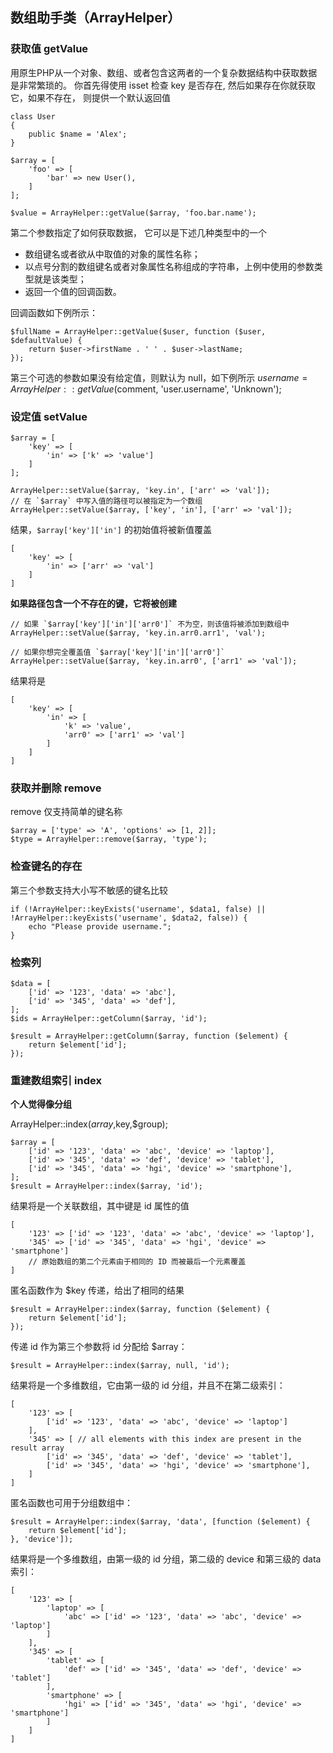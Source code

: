 ## 数组助手类（ArrayHelper）

### 获取值 getValue
用原生PHP从一个对象、数组、或者包含这两者的一个复杂数据结构中获取数据是非常繁琐的。 你首先得使用 isset 检查 key 是否存在, 然后如果存在你就获取它，如果不存在， 则提供一个默认返回值

~~~
class User
{
    public $name = 'Alex';
}

$array = [
    'foo' => [
        'bar' => new User(),
    ]
];
~~~

    $value = ArrayHelper::getValue($array, 'foo.bar.name');

第二个参数指定了如何获取数据， 它可以是下述几种类型中的一个

- 数组键名或者欲从中取值的对象的属性名称；
- 以点号分割的数组键名或者对象属性名称组成的字符串，上例中使用的参数类型就是该类型；
- 返回一个值的回调函数。

回调函数如下例所示：
~~~
$fullName = ArrayHelper::getValue($user, function ($user, $defaultValue) {
    return $user->firstName . ' ' . $user->lastName;
});
~~~

第三个可选的参数如果没有给定值，则默认为 null，如下例所示
    $username = ArrayHelper::getValue($comment, 'user.username', 'Unknown');


### 设定值 setValue
~~~
$array = [
    'key' => [
        'in' => ['k' => 'value']
    ]
];

ArrayHelper::setValue($array, 'key.in', ['arr' => 'val']);
// 在 `$array` 中写入值的路径可以被指定为一个数组
ArrayHelper::setValue($array, ['key', 'in'], ['arr' => 'val']);
~~~

结果，`$array['key']['in']` 的初始值将被新值覆盖

~~~
[
    'key' => [
        'in' => ['arr' => 'val']
    ]
]
~~~

**如果路径包含一个不存在的键，它将被创建**

~~~
// 如果 `$array['key']['in']['arr0']` 不为空，则该值将被添加到数组中
ArrayHelper::setValue($array, 'key.in.arr0.arr1', 'val');

// 如果你想完全覆盖值 `$array['key']['in']['arr0']`
ArrayHelper::setValue($array, 'key.in.arr0', ['arr1' => 'val']);
~~~

结果将是

~~~
[
    'key' => [
        'in' => [
            'k' => 'value',
            'arr0' => ['arr1' => 'val']
        ]
    ]
]
~~~


### 获取并删除 remove
remove 仅支持简单的键名称
~~~
$array = ['type' => 'A', 'options' => [1, 2]];
$type = ArrayHelper::remove($array, 'type');
~~~

### 检查键名的存在
第三个参数支持大小写不敏感的键名比较
~~~
if (!ArrayHelper::keyExists('username', $data1, false) || !ArrayHelper::keyExists('username', $data2, false)) {
    echo "Please provide username.";
}
~~~

### 检索列
~~~
$data = [
    ['id' => '123', 'data' => 'abc'],
    ['id' => '345', 'data' => 'def'],
];
$ids = ArrayHelper::getColumn($array, 'id');

$result = ArrayHelper::getColumn($array, function ($element) {
    return $element['id'];
});
~~~

### 重建数组索引 index
**个人觉得像分组**

ArrayHelper::index($array,$key,$group);

~~~
$array = [
    ['id' => '123', 'data' => 'abc', 'device' => 'laptop'],
    ['id' => '345', 'data' => 'def', 'device' => 'tablet'],
    ['id' => '345', 'data' => 'hgi', 'device' => 'smartphone'],
];
$result = ArrayHelper::index($array, 'id');
~~~

结果将是一个关联数组，其中键是 id 属性的值

~~~
[
    '123' => ['id' => '123', 'data' => 'abc', 'device' => 'laptop'],
    '345' => ['id' => '345', 'data' => 'hgi', 'device' => 'smartphone']
    // 原始数组的第二个元素由于相同的 ID 而被最后一个元素覆盖
]
~~~

匿名函数作为 $key 传递，给出了相同的结果

~~~
$result = ArrayHelper::index($array, function ($element) {
    return $element['id'];
});
~~~

传递 id 作为第三个参数将 id 分配给 $array：

    $result = ArrayHelper::index($array, null, 'id');

结果将是一个多维数组，它由第一级的 id 分组，并且不在第二级索引：

~~~
[
    '123' => [
        ['id' => '123', 'data' => 'abc', 'device' => 'laptop']
    ],
    '345' => [ // all elements with this index are present in the result array
        ['id' => '345', 'data' => 'def', 'device' => 'tablet'],
        ['id' => '345', 'data' => 'hgi', 'device' => 'smartphone'],
    ]
]
~~~

匿名函数也可用于分组数组中：

~~~
$result = ArrayHelper::index($array, 'data', [function ($element) {
    return $element['id'];
}, 'device']);
~~~

结果将是一个多维数组，由第一级的 id 分组，第二级的 device 和第三级的 data 索引：

~~~
[
    '123' => [
        'laptop' => [
            'abc' => ['id' => '123', 'data' => 'abc', 'device' => 'laptop']
        ]
    ],
    '345' => [
        'tablet' => [
            'def' => ['id' => '345', 'data' => 'def', 'device' => 'tablet']
        ],
        'smartphone' => [
            'hgi' => ['id' => '345', 'data' => 'hgi', 'device' => 'smartphone']
        ]
    ]
]
~~~